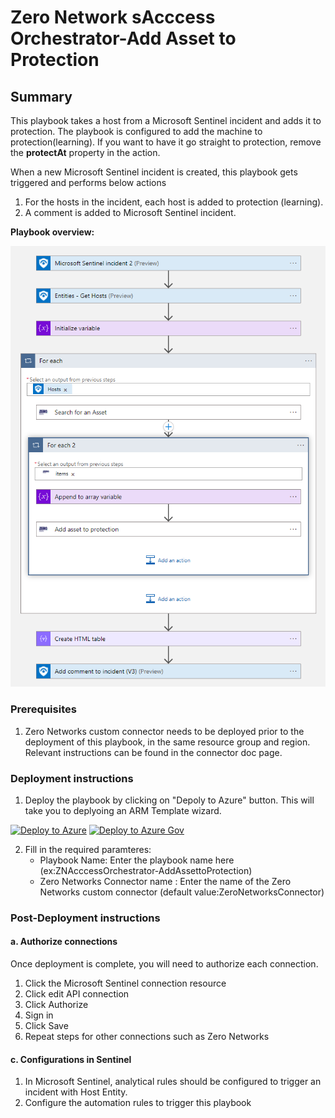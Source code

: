 # Zero Network sAcccess Orchestrator-Add Asset to Protection

## Summary

This playbook takes a host from a Microsoft Sentinel incident and adds it to protection.  The playbook is configured to add the machine to protection(learning).  If you want to have it go straight to protection, remove the **protectAt** property in the action.

When a new Microsoft Sentinel incident is created, this playbook gets triggered and performs below actions
1. For the hosts in the incident, each host is added to protection (learning).
2. A comment is added to Microsoft Sentinel incident.

**Playbook overview:**

![playbook overview](./images/designerLight.png)


### Prerequisites
1. Zero Networks custom connector needs to be deployed prior to the deployment of this playbook, in the same resource group and region. Relevant instructions can be found in the connector doc page.

### Deployment instructions 
1. Deploy the playbook by clicking on "Depoly to Azure" button. This will take you to deplyoing an ARM Template wizard.

[![Deploy to Azure](https://aka.ms/deploytoazurebutton)](https://portal.azure.com/#create/Microsoft.Template/uri/https%3A%2F%2Fraw.githubusercontent.com%2FAzure%2FAzure-Sentinel%2Fmaster%2FSolutions%2FZeroNetworks%2FPlaybooks%2FZeroNetworksAcccessOrchestrator-AddAssettoProtection%2Fazuredeploy.json)
[![Deploy to Azure Gov](https://aka.ms/deploytoazuregovbutton)](https://portal.azure.us/#create/Microsoft.Template/uri/https%3A%2F%2Fraw.githubusercontent.com%2FAzure%2FAzure-Sentinel%2Fmaster%2FSolutions%2FZeroNetworks%2FPlaybooks%2FZeroNetworksAcccessOrchestrator-AddAssettoProtection%2Fazuredeploy.json)

2. Fill in the required paramteres:
    * Playbook Name: Enter the playbook name here (ex:ZNAcccessOrchestrator-AddAssettoProtection)
    * Zero Networks Connector name : Enter the name of the Zero Networks custom connector (default value:ZeroNetworksConnector)

### Post-Deployment instructions 
#### a. Authorize connections
Once deployment is complete, you will need to authorize each connection.
1.	Click the Microsoft Sentinel connection resource
2.	Click edit API connection
3.	Click Authorize
4.	Sign in
5.	Click Save
6.	Repeat steps for other connections such as Zero Networks

#### c. Configurations in Sentinel
1. In Microsoft Sentinel, analytical rules should be configured to trigger an incident with Host Entity.
2. Configure the automation rules to trigger this playbook

